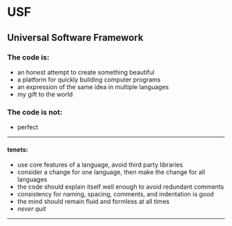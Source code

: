 # USF

## Universal Software Framework 

### The code is:

- an honest attempt to create something beautiful
- a platform for quickly building computer programs
- an expression of the same idea in multiple languages
- my gift to the world

### The code is not:

- perfect

---
    
#### tenets:

- use core features of a language, avoid third party libraries
- consider a change for one language, then make the change for all languages
- the code should explain itself well enough to avoid redundant comments
- consistency for naming, spacing, comments, and indentation is good
- the mind should remain fluid and formless at all times
- *never quit*

---